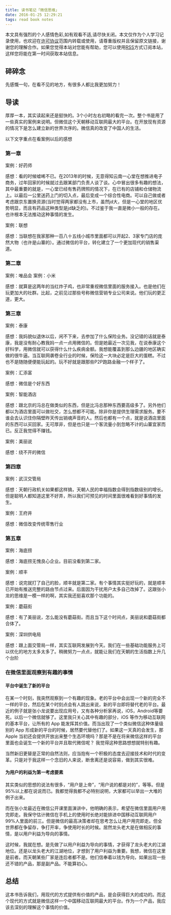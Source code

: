 ```yaml
---
title: 读书笔记「微信思维」
date: 2016-01-25 12:29:21
tags: read book notes
---
```



本文具有强烈的个人感情色彩,如有观看不适,请尽快关闭。本文仅作为个人学习记录使用，也欢迎在[许可协议](http://creativecommons.org/licenses/by-nc/4.0/deed.zh_TW)范围内转载或使用，请尊重版权并且保留原文链接，谢谢您的理解合作。如果您觉得本站对您能有帮助，您可以使用[RSS](https://iiiyu.com/atom.xml)方式订阅本站，这样您将能在第一时间获取本站信息。


## 碎碎念

先感慨一句，在看不见的地方，有很多人都比我更加努力！

## 导读

厚厚一本，其实读起来还是挺快的。3个小时左右初略的看完一次。整个书是用了一些真实的案例来说明。但微信这个天朝移动互联网最大的平台。在开放现有资源的情况下是怎么建立新的世界次序的。微信真的改变了中国人的生活。

以下文字重点在看案例以后的感想

<!--more-->

### 第一章

案例：好药师

感想：看的时候嘘唏不已。在2013年的时候，无意得知云南一心堂在想推进电子商务，过年回家的时候就过去跟某部门负责人谈了谈。心中冒出很多有趣的想法，其中最重要的就是，一心堂已经有售药牌照的情况下，在已有的店铺和仓储物流上。以最后一公里送药上门的切入点，最后变成一个综合性电商。可以自己做或者考虑跟京东置换资源(当时觉得两家都没有上市，虽然jd大，但是一心堂的地区优势明显，而且有药品这种类型是jd缺乏的)。不过鉴于我一直是微小一般的存在。也许根本无法推动这种事情的发生。

案例：联想

感想：当联想在我家那种一百八十五线小城市里面都可以开起2、3家专门店的庞然大物（也许是山寨的）。通过微信的平台，转化建立了一个更加现代的销售渠道。

### 第二章

案例：唯品会
案例：小米

感想：就算是这两年的当红炸子鸡，也非常重视微信里面的服务接入。也是他们在玩更加大的社群。比起，之前见过那些号称微信营销专业公司来说。他们玩的更正道，更大。

### 第三章

案例：泰康

感想：我妈貌似退休以后，闲不下来，去参加了什么保险业务。没记错的话就是泰康，我是没有耐心教我妈一点一点用微信的。但是她最近一次见我，在说泰康这个好科学，用微信就可以获得什么什么疾病金额。我想能覆盖到那么边疆的地区确实做的很牛逼。当互联网袭卷全行业的时候，保险这一大块必定是巨大的蛋糕。不过也不是随随便便能玩起的。玩不好就是跟那些P2P跑路金融一个样子了。


案例：汇添富

感想：微信是个好东西

案例：智能酒店

感想：跟北京的冯总在做类似的东西，但是比冯总那种东西要高级多了。另外他们都以为酒店里面可以做社交，怎么想都不可能。除非你是提供生理需求服务。要不谁会去认识住你隔壁昨天传出销魂声音的人。然后也都有一个点，就是说酒店里面的东西可以买回家。无可厚非，但是也只是一个客流量小到忽略不计的山寨宜家而已。反正我觉得不赚钱。

案例：美丽说

感想：绕不开的微信

### 第四章

案例：武汉交管局

感想：天朝行政机关如果都这样搞，天朝人民的幸福指数会得到指数级别的增长。但是聪明人都知道这里不好弄，所以我们可预见的时间里面很难看到好事情的发生。

案例：王府井

感想：微信改变传统零售行业

### 第五章

案例：海底捞

感想：海底捞无愧良心企业。目前没看到第二家。

案例：顺丰

感想：说完就打了自己的脸，顺丰就是第二家。有个事情其实挺好玩的，就是顺丰已开始有推送完整的路由节点过来。后面因为干扰用户太多自己改掉了。这跟张小龙的思维是一模一样的啊，其实我还挺喜欢那个功能的。

案例：蘑菇街

感想：有了美丽说，怎么能没有蘑菇街。而且当下这个时间点，美丽说和蘑菇街都合体了。

案例：深圳供电局

感想：跟上面交管局一样，其实互联网发展到今天。我们在一些基础功能服务上可以优化的地方太多太多了。稍微努力一点点，就能让我们在天朝的生活指数上升几个台阶

### 在微信里面观察到有趣的事情

#### 平台中诞生了新的平台

在某一个时刻，我突然观察到一个有趣的现象。老的平台中会出现一个新的完全不一样的平台，然后在某个时刻点会有人跳出来说，新的平台即将替代老的平台。最近的例子就是张小龙说要出现应用号，又有各种分析家再说，iOS，Android等要死。以后一个微信就够了。这里我只关心其中有趣的部分，iOS 等作为移动互联网的基本平台，让所有的 App 能发挥其价值。而当出现了一个类似微信这种体量级别的 App 形成新的平台的时候，居然要代替他们了。如果这一天真的会发生，那 Apple 当初还会提供开放出来整个生态环境吗？那是不是在将来微信这样的平台里面也会诞生一个新的平台并且取代微信呢？ 我觉得这种思路想想就特别有趣。

当然新旧更替是正常的自然法则，应当抱有一个积极的态度去迎接技术和时代的变革。只是对于我这样一个念旧的人来说，断舍离还是说容易，做到其实很难。

#### 为用户的利益为第一考虑要素

其实类似的思想的说法有很多，“用户是上帝”，“用户说的都是对的”，等等。但是95%以上都在说说而已。我都觉得我都不必特别说明，大家都可以举出一大堆的例子出来。

而在张小龙最近在微信公开课里面演讲中，他明确的表示，希望在微信里面用户用完即走。我保守估计微信在手机上的使用时长绝对能排进中国移动互联网用户99%人里面的前三。但是微信的最高决策者却在思考怎么让用户用完即走。但全世界都在争留存，争打开率，争使用时长的时候。居然龙头老大是在做相反的事情，是以用户利益为导向的事情。

这时候，我就在想。是先做了以用户利益为导向的事情，才获得了龙头老大的江湖地位。还是以龙头老大的江湖地位，才想到了用户利益为重要。我想，微信在这里是前者。而天朝某些厂家是连后者都不是。他们信奉着以钱为导向，如果出现一些还不错的产品，那是副产品。不能算初心。


## 总结

这本书告诉我们，用现代的方式提供有价值的产品，是会获得巨大的成功的。而这个现代的方式就是微信这样一个中国移动互联网最大的平台。作为一个产品，我应该去深刻的理解这个事情的价值。
